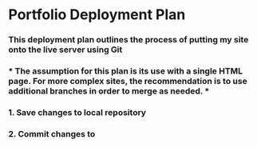 # Portfolio Deployment Plan

### This deployment plan outlines the process of putting my site onto the live server using Git

### * The assumption for this plan is its use with a single HTML page. For more complex sites, the recommendation is to use additional branches in order to merge as needed. *

### 1. Save changes to local repository

### 2. Commit changes to 